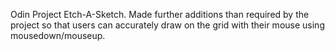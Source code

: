 Odin Project Etch-A-Sketch. 
Made further additions than required by the project so that users can accurately draw on the grid with their mouse using mousedown/mouseup. 
